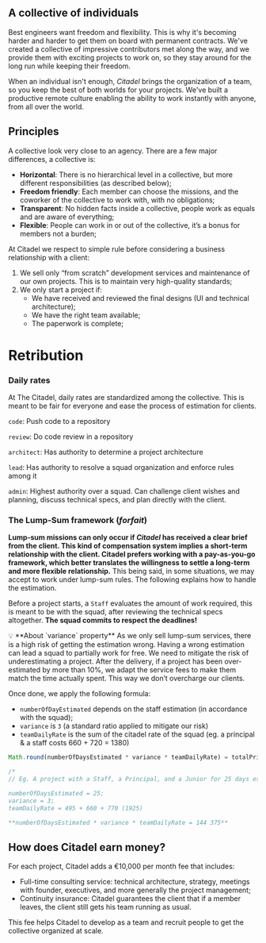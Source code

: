 ## A collective of individuals

Best engineers want freedom and flexibility. This is why it's becoming harder and harder to get them on board with permanent contracts. We've created a collective of impressive contributors met along the way, and we provide them with exciting projects to work on, so they stay around for the long run while keeping their freedom.‍ 

When an individual isn't enough, *Citadel* brings the organization of a team, so you keep the best of both worlds for your projects. We've built a productive remote culture enabling the ability to work instantly with anyone, from all over the world.

## Principles

A collective look very close to an agency. There are a few major differences, a collective is:

- **Horizontal**: There is no hierarchical level in a collective, but more different responsibilities (as described below);
- **Freedom friendly**: Each member can choose the missions, and the coworker of the collective to work with, with no obligations;
- **Transparent**: No hidden facts inside a collective, people work as equals and are aware of everything;
- **Flexible**: People can work in or out of the collective, it’s a bonus for members not a burden;

At Citadel we respect to simple rule before considering a business relationship with a client:

1. We sell only “from scratch” development services and maintenance of our own projects. This is to maintain very high-quality standards;
2. We only start a project if:
    - We have received and reviewed the final designs (UI and technical architecture);
    - We have the right team available;
    - The paperwork is complete;

# Retribution

### Daily rates

At The Citadel, daily rates are standardized among the collective. This is meant to be fair for everyone and ease the process of estimation for clients.

`code`: Push code to a repository

`review`: Do code review in a repository

`architect`: Has authority to determine a project architecture

`lead`: Has authority to resolve a squad organization and enforce rules among it

`admin`: Highest authority over a squad. Can challenge client wishes and planning, discuss technical specs, and plan directly with the client.

### The Lump-Sum framework (*forfait*)

**Lump-sum missions can only occur if *Citadel* has received a clear brief from the client. This kind of compensation system implies a short-term relationship with the client. Citadel prefers working with a pay-as-you-go framework, which better translates the willingness to settle a long-term and more flexible relationship.** This being said, in some situations, we may accept to work under lump-sum rules. The following explains how to handle the estimation.

Before a project starts, a `Staff` evaluates the amount of work required, this is meant to be with the squad, after reviewing the technical specs altogether. **The squad commits to respect the deadlines!** 

<aside>
💡 **About `variance` property**
As we only sell lump-sum services, there is a high risk of getting the estimation wrong. Having a wrong estimation can lead a squad to partially work for free. We need to mitigate the risk of underestimating a project. After the delivery, if a project has been over-estimated by more than 10%, we adapt the service fees to make them match the time actually spent. This way we don’t overcharge our clients.

</aside>

Once done, we apply the following formula:

- `numberOfDayEstimated` depends on the staff estimation (in accordance with the squad);
- `variance` is `3` (a standard ratio applied to mitigate our risk)
- `teamDailyRate` is the sum of the citadel rate of the squad (eg. a principal & a staff costs 660 + 720 = 1380)

```jsx
Math.round(numberOfDaysEstimated * variance * teamDailyRate) = totalPrice

/* 
// Eg. A project with a Staff, a Principal, and a Junior for 25 days estimated

numberOfDaysEstimated = 25;
variance = 3;
teamDailyRate = 495 + 660 + 770 (1925)

**numberOfDaysEstimated * variance * teamDailyRate = 144 375**
```

## How does Citadel earn money?

For each project, Citadel adds a €10,000 per month fee that includes:

- Full-time consulting service: technical architecture, strategy, meetings with founder, executives, and more generally the project management;
- Continuity insurance: Citadel guarantees the client that if a member leaves, the client still gets his team running as usual.

This fee helps Citadel to develop as a team and recruit people to get the collective organized at scale.
